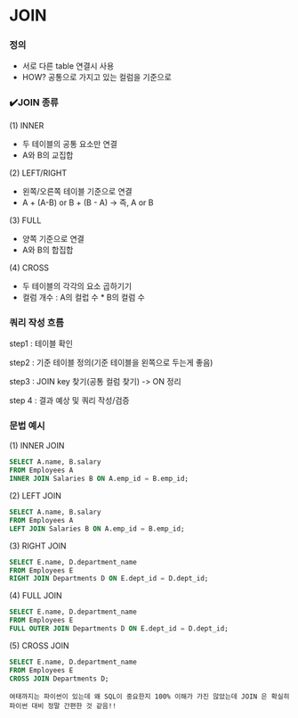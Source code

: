 # JOIN
### 정의
- 서로 다른 table 연결시 사용
- HOW? 공통으로 가지고 있는 컬럼을 기준으로 

### ✔️JOIN 종류
(1) INNER
- 두 테이블의 공통 요소만 연결
- A와 B의 교집합

(2) LEFT/RIGHT
- 왼쪽/오른쪽 테이블 기준으로 연결 
- A + (A-B) or B + (B - A) -> 즉, A or B

(3) FULL
- 양쪽 기준으로 연결 
- A와 B의 합집합

(4) CROSS
- 두 테이블의 각각의 요소 곱하기기
- 컬럼 개수 : A의 컬럽 수 * B의 컬럼 수

### 쿼리 작성 흐름

step1 : 테이블 확인

step2 : 기준 테이블 정의(기준 테이블을 왼쪽으로 두는게 좋음)

step3 : JOIN key 찾기(공통 컬럼 찾기) -> ON 정리

step 4 : 결과 예상 및 쿼리 작성/검증

### 문법 예시
(1) INNER JOIN
```SQL
SELECT A.name, B.salary
FROM Employees A
INNER JOIN Salaries B ON A.emp_id = B.emp_id;
```

(2) LEFT JOIN
```SQL
SELECT A.name, B.salary
FROM Employees A
LEFT JOIN Salaries B ON A.emp_id = B.emp_id;
```

(3) RIGHT JOIN
```SQL
SELECT E.name, D.department_name
FROM Employees E
RIGHT JOIN Departments D ON E.dept_id = D.dept_id;
```

(4) FULL JOIN
```SQL
SELECT E.name, D.department_name
FROM Employees E
FULL OUTER JOIN Departments D ON E.dept_id = D.dept_id;
```

(5) CROSS JOIN
```SQL
SELECT E.name, D.department_name
FROM Employees E
CROSS JOIN Departments D;
```

```
여태까지는 파이썬이 있는데 왜 SQL이 중요한지 100% 이해가 가진 않았는데 JOIN 은 확실히 파이썬 대비 정말 간편한 것 같음!!
```
